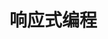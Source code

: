 

# 响应式编程  
<!-- 
Reactor:深入理解reactor core
https://mp.weixin.qq.com/s/Bo_ZuPlEiK8znbSYSVC3Eg

学习响应式编程 Reactor (2) - 初识 reactor 
https://article.itxueyuan.com/oJl4X7
http://www.kaotop.com/it/142194.html


写了一篇贼长的 Spring 响应式 Web 框架 WebFlux！
https://mp.weixin.qq.com/s/1vIB17X_LM4isIx80LzrPg

什么是响应式编程？ 
https://mp.weixin.qq.com/s/1211p_q-Aw1m1BQuvLPFzA


实战SpringCloud响应式微服务系列教程（第五章） 
https://mp.weixin.qq.com/s?__biz=MzI4Njc5NjM1NQ==&mid=2247489638&idx=2&sn=c43488a38ce0bd4534ceebf52b185e5e&chksm=ebd6274adca1ae5cb770826c30f5c88c394e96fee9dda5010f87017463fad6cd18cc1a5c33b6&mpshare=1&scene=1&srcid=0915bpeOx89P3SBlW8zJYsYw&sharer_sharetime=1568544204978&sharer_shareid=b256218ead787d58e0b58614a973d00d&key=6f23511bf9e1c01f9ee1fbcdabb9142e40bb1de0e53c86cf02aab5a9b4f9f66293be4fd375247433caa0ca135d2705610b45ddd5c9f9f61d73e5a22412b798704c6b8d5a74a464be1fef1b12a0b43ce6&ascene=1&uin=MTE1MTYxNzY2MQ%3D%3D&devicetype=Windows+10&version=62060844&lang=zh_CN&pass_ticket=LzGgHqWLkWCbWai8tqzBzYzlMh5KYS7dfYrEfXQqMTdLFtCbQGtTKVF2OVHqlOam


爸爸又给Spring MVC生了个弟弟叫Spring WebFlux
https://mp.weixin.qq.com/s/yXQX577TjvcQ6cLE39NKpw

实战SpringCloud响应式微服务系列教程（第十章）响应式RESTful服务完整代码示例
https://mp.weixin.qq.com/s?__biz=MzI4Njc5NjM1NQ==&mid=2247490308&idx=2&sn=7d568b1be2cc240833ff0d1c91871473&chksm=ebd62428dca1ad3ea4a24e583600cfffec47e9d303e77edc0ec7826c39e61ed4c3f1f03b7bc6&mpshare=1&scene=1&srcid=&sharer_sharetime=1572913921744&sharer_shareid=b256218ead787d58e0b58614a973d00d&key=6f23511bf9e1c01ff8b5c8db3752af45aca0207f38287c7b9858517069d3582cd429932e31f6bb7c112a237bbe134b0009013e0730dba9d1e1344b435537e95c87c421747f36db2e0ce9f13093baf89a&ascene=1&uin=MTE1MTYxNzY2MQ%3D%3D&devicetype=Windows+10&version=62070152&lang=zh_CN&pass_ticket=Prjf4B9nFdq7EILRvJTliUk%2FPDDadgn5hjkq85sdJ2WAt4RQ8L7e5U1oRvjKmOs5
外行人都能看懂的WebFlux，错过了血亏 
https://mp.weixin.qq.com/s/HJ9Kwqw9Bp5zRuWTFWn8Pw
WebFlux和SpringMVC性能对比
https://mp.weixin.qq.com/s/iRbLWttvpzmB_G7YEy9MUw
WebFlux学习时常见的问题
https://mp.weixin.qq.com/s?__biz=MzI4Njg5MDA5NA==&mid=2247486076&idx=2&sn=f3146b07c0dfcb05619df4b77e40eefe&chksm=ebd74b7ddca0c26bd2eb60e4f5c87014f3ce4f99501a58e31ea8e684b825bb3912421d2e25c1&mpshare=1&scene=1&srcid=&sharer_sharetime=1574531059928&sharer_shareid=b256218ead787d58e0b58614a973d00d&key=0414aa86a61cc65d1a16292a68b3060156ab5955d508a2613d91f5ca6da2e52c2178ff36869001aae523df4b0177205c2b65f40f3af37345bae475352ab31dfb33606f8986d0bc5b1c0e078a3db06945&ascene=1&uin=MTE1MTYxNzY2MQ%3D%3D&devicetype=Windows+10&version=62070152&lang=zh_CN&pass_ticket=n0BGvfruhii32Minmod%2BuiYrluBdezTdMXxcyRJwXKS3fag9M%2BO8mkX285a%2Fzbn8

-->


